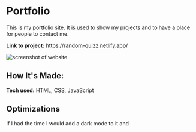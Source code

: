 # Portfolio
This is my portfolio site. It is used to show my projects and to have a place for people to contact me.

**Link to project:** https://random-quizz.netlify.app/

![screenshot of website](https://github.com/ryangibbons94/ryangibbons94/blob/main/images/angela.gif?raw=true)

## How It's Made:

**Tech used:** HTML, CSS, JavaScript


## Optimizations
If I had the time I would add a dark mode to it and 

